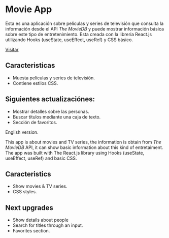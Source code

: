 # Movie App

Esta es una aplicación sobre peliculas y series de televisión que consulta la información desde el API _The MovieDB_ y puede mostrar información básica sobre este tipo de entretenimiento. Esta creada con la libreria React.js utilizando Hooks (useState, useEffect, useRef) y CSS básico.

[Visitar](https://angelpineda-dev.github.io/aj_movies/#/)

## Caracteristicas

- Muesta películas y series de televisión.
- Contiene estilos CSS.

## Siguientes actualizaciónes: 

- Mostrar detalles sobre las personas.
- Buscar titulos mediante una caja de texto.
- Sección de favoritos.

English version.

This app is about movies and TV series, the information is obtain from _The MovieDB_ API, it can show basic information about this kind of entretaiment. The app was built with The React.js library using Hooks (useState, useEffect, useRef) and basic CSS.

## Caracteristics

- Show movies & TV series.
- CSS styles.

## Next upgrades

- Show details about people
- Search for titles through an input.
- Favorites section.
